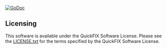 [![GoDoc](https://godoc.org/github.com/terracefi/field?status.png)](https://godoc.org/github.com/terracefi/field)

Licensing
---------

This software is available under the QuickFIX Software License. Please see the [LICENSE.txt](https://github.com/terracefi/quickfix/blob/master/LICENSE.txt) for the terms specified by the QuickFIX Software License.
